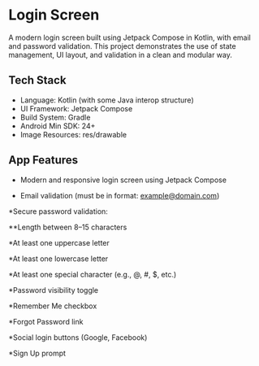 # Login Screen
A modern login screen built using Jetpack Compose in Kotlin, with email and password validation. This project demonstrates the use of state management, UI layout, and validation in a clean and modular way.
## Tech Stack
* Language: Kotlin (with some Java interop structure)
* UI Framework: Jetpack Compose
* Build System: Gradle
* Android Min SDK: 24+
* Image Resources: res/drawable
## App Features
* Modern and responsive login screen using Jetpack Compose

* Email validation (must be in format: example@domain.com)

*Secure password validation:

**Length between 8–15 characters

*At least one uppercase letter

*At least one lowercase letter

*At least one special character (e.g., @, #, $, etc.)

*Password visibility toggle

*Remember Me checkbox

*Forgot Password link

*Social login buttons (Google, Facebook)

*Sign Up prompt
